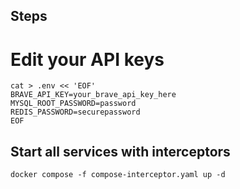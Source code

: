 ## Steps


# Edit your API keys


```
cat > .env << 'EOF'
BRAVE_API_KEY=your_brave_api_key_here
MYSQL_ROOT_PASSWORD=password
REDIS_PASSWORD=securepassword
EOF
```

## Start all services with interceptors


```
docker compose -f compose-interceptor.yaml up -d
```

